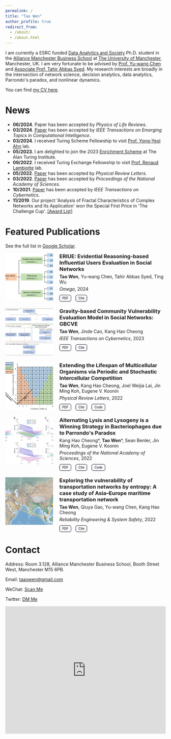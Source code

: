 ```yaml
---
permalink: /
title: "Tao Wen"
author_profile: true
redirect_from: 
  - /about/
  - /about.html
---
```



I am currently a ESRC funded [Data Analytics and Society](https://datacdt.org/) Ph.D. student in the [Alliance Manchester Business School](https://www.alliancembs.manchester.ac.uk/) at [The University of Manchester](https://www.manchester.ac.uk/), Manchester, UK. I am very fortunate to be advised by [Prof. Yu-wang Chen](https://www.research.manchester.ac.uk/portal/yu-wang.chen.html) and [Associate Prof. Tahir Abbas Syed](https://www.research.manchester.ac.uk/portal/tahirabbas.syed.html). My research interests are broadly in the intersection of network science, decision analytics, data analytics, Parrondo's paradox, and nonlinear dynamics.

You can find [my CV here](../assets/CV_TaoWEN.pdf).


News
======

- **06/2024**. Paper has been accepted by *Physics of Life Reviews*.
- **03/2024**. [Paper](https://ieeexplore.ieee.org/abstract/document/10473174) has been accepted by *IEEE Transactions on Emerging Topics in Computational Intelligence*.
- **03/2024**. I received Turing Scheme Fellowship to visit [Prof. Yong-Yeol Ahn](https://yongyeol.com/) lab.
- **05/2023**. I am delighted to join the 2023 [Enrichment Scheme](https://www.turing.ac.uk/work-turing/studentships/enrichment) at The Alan Turing Institute.
- **09/2022**. I received Turing Exchange Fellowship to visit [Prof. Renaud Lambiotte](https://www.maths.ox.ac.uk/people/renaud.lambiotte) lab.
- **05/2022**. [Paper](https://journals.aps.org/prl/abstract/10.1103/PhysRevLett.128.218101) has been accepted by *Physical Review Letters*.
- **03/2022**. [Paper](https://www.pnas.org/doi/abs/10.1073/pnas.2115145119) has been accepted by *Proceedings of the National Academy of Sciences*.
- **10/2021**. [Paper](https://ieeexplore.ieee.org/document/9619865) has been accepted by *IEEE Transactions on Cybernetics*.
- **11/2019**. Our project 'Analysis of Fractal Characteristics of Complex Networks and Its Application' won the Special First Price in 'The Challenge Cup'. [\[Award List\]](https://www.tiaozhanbei.net/article/15729/)


Featured Publications
======
See the full list in <a href="{{[site.author.googlescholar](https://scholar.google.com/citations?hl=en&user=edoHbXEAAAAJ)}}">Google Scholar</a>.

<div style="display: flex; align-items: flex-start; margin-bottom: 20px;">
  <div style="flex-shrink: 0; width: 150px; height: 150px; overflow: hidden; margin-right: 20px;">
    <img src="/images/ERIUE.png" alt="Article Image" style="width: 100%; height: 100%; object-fit: cover;">
  </div>
  <div style="flex-grow: 1;">
    <h3 style="margin: 0;">ERIUE: Evidential Reasoning-based Influential Users Evaluation in Social Networks</h3>
    <p style="margin: 5px 0;"><b>Tao Wen</b>, Yu-wang Chen, Tahir Abbas Syed, Ting Wu</p>
    <p style="margin: 5px 0;"><i>Omega</i>, 2024</p>
    <div style="margin-top: 10px;">
      <a href="https://doi.org/10.1016/j.omega.2023.102945" target="_blank" style="display: inline-block; padding: 4px 8px; margin-right: 10px; border: 1px solid #000000; border-radius: 5px; background-color: #F8F8FF; color: black; text-decoration: none; font-size: 0.7em;">PDF</a>
      <a href="https://scholar.googleusercontent.com/scholar.bib?q=info:TCKWBpNYVaoJ:scholar.google.com/&output=citation&scisdr=ClEyMQQIEI6Hrwk32EA:AFWwaeYAAAAAZqAxwEDBuBD5SF5g8rByRxCewbU&scisig=AFWwaeYAAAAAZqAxwGfW1zjJyD_udaKIALHOG3w&scisf=4&ct=citation&cd=-1&hl=en" target="_blank" style="display: inline-block; padding: 4px 8px; margin-right: 10px; border: 1px solid #000000; border-radius: 5px; background-color: #F8F8FF; color: black; text-decoration: none; font-size: 0.7em;">Cite</a>
    </div>
  </div>
</div>

<div style="display: flex; align-items: flex-start; margin-bottom: 20px;">
  <div style="flex-shrink: 0; width: 150px; height: 150px; overflow: hidden; margin-right: 20px;">
    <img src="/images/GBCVE.png" alt="Article Image" style="width: 100%; height: 100%; object-fit: cover;">
  </div>
  <div style="flex-grow: 1;">
    <h3 style="margin: 0;">Gravity-based Community Vulnerability Evaluation Model in Social Networks: GBCVE</h3>
    <p style="margin: 5px 0;"><b>Tao Wen</b>, Jinde Cao, Kang Hao Cheong</p>
    <p style="margin: 5px 0;"><i>IEEE Transactions on Cybernetics</i>, 2023</p>
    <div style="margin-top: 10px;">
      <a href="https://doi.org/10.1109/TCYB.2021.3123081" target="_blank" style="display: inline-block; padding: 4px 8px; margin-right: 10px; border: 1px solid #000000; border-radius: 5px; background-color: #F8F8FF; color: black; text-decoration: none; font-size: 0.7em;">PDF</a>
      <a href="https://scholar.googleusercontent.com/scholar.bib?q=info:gnhq70P2rRIJ:scholar.google.com/&output=citation&scisdr=ClEyMQQIEI6Hrwk3a2s:AFWwaeYAAAAAZqAxc2sDWeYcXy_MptRU9NgkSt4&scisig=AFWwaeYAAAAAZqAxc-309Wec4oRWFsIVLSNkusA&scisf=4&ct=citation&cd=-1&hl=en" target="_blank" style="display: inline-block; padding: 4px 8px; margin-right: 10px; border: 1px solid #000000; border-radius: 5px; background-color: #F8F8FF; color: black; text-decoration: none; font-size: 0.7em;">Cite</a>
    </div>
  </div>
</div>

<div style="display: flex; align-items: flex-start; margin-bottom: 20px;">
  <div style="flex-shrink: 0; width: 150px; height: 150px; overflow: hidden; margin-right: 20px;">
    <img src="/images/Extending.png" alt="Article Image" style="width: 100%; height: 100%; object-fit: cover;">
  </div>
  <div style="flex-grow: 1;">
    <h3 style="margin: 0;">Extending the Lifespan of Multicellular Organisms via Periodic and Stochastic Intercellular Competition</h3>
    <p style="margin: 5px 0;"><b>Tao Wen</b>, Kang Hao Cheong, Joel Weijia Lai, Jin Ming Koh, Eugene V. Koonin</p>
    <p style="margin: 5px 0;"><i>Physical Review Letters</i>, 2022</p>
    <div style="margin-top: 10px;">
      <a href="https://doi.org/10.1103/PhysRevLett.128.218101" target="_blank" style="display: inline-block; padding: 4px 8px; margin-right: 10px; border: 1px solid #000000; border-radius: 5px; background-color: #F8F8FF; color: black; text-decoration: none; font-size: 0.7em;">PDF</a>
      <a href="https://scholar.googleusercontent.com/scholar.bib?q=info:HPYlUqAWflEJ:scholar.google.com/&output=citation&scisdr=ClEyMQQIEI6Hrwk0wMQ:AFWwaeYAAAAAZqAy2MQWCFQXny2F0Z4y3l6kZI8&scisig=AFWwaeYAAAAAZqAy2AnJYIrFjb7Ltm0KtK_TKT4&scisf=4&ct=citation&cd=-1&hl=en" target="_blank" style="display: inline-block; padding: 4px 8px; margin-right: 10px; border: 1px solid #000000; border-radius: 5px; background-color: #F8F8FF; color: black; text-decoration: none; font-size: 0.7em;">Cite</a>
      <a href="https://osf.io/z5c8k/?view_only=d2864977225147049f5bea6539f89dbd" target="_blank" style="display: inline-block; padding: 4px 8px; margin-right: 10px; border: 1px solid #000000; border-radius: 5px; background-color: #F8F8FF; color: black; text-decoration: none; font-size: 0.7em;">Code</a>
    </div>
  </div>
</div>

<div style="display: flex; align-items: flex-start; margin-bottom: 20px;">
  <div style="flex-shrink: 0; width: 150px; height: 150px; overflow: hidden; margin-right: 20px;">
    <img src="/images/Lysis.png" alt="Article Image" style="width: 100%; height: 100%; object-fit: cover;">
  </div>
  <div style="flex-grow: 1;">
    <h3 style="margin: 0;">Alternating Lysis and Lysogeny is a Winning Strategy in Bacteriophages due to Parrondo's Paradox</h3>
    <p style="margin: 5px 0;">Kang Hao Cheong*, <b>Tao Wen</b>*, Sean Benler, Jin Ming Koh, Eugene V. Koonin</p>
    <p style="margin: 5px 0;"><i>Proceedings of the National Academy of Sciences</i>, 2022</p>
    <div style="margin-top: 10px;">
      <a href="https://doi.org/10.1073/pnas.2115145119" target="_blank" style="display: inline-block; padding: 4px 8px; margin-right: 10px; border: 1px solid #000000; border-radius: 5px; background-color: #F8F8FF; color: black; text-decoration: none; font-size: 0.7em;">PDF</a>
      <a href="https://scholar.googleusercontent.com/scholar.bib?q=info:srVvoNpszdsJ:scholar.google.com/&output=citation&scisdr=ClEyMQQIEI6Hrwk2oR0:AFWwaeYAAAAAZqAwuR2vfbCiUo7j9FEKKLYWopE&scisig=AFWwaeYAAAAAZqAwuX8h2YCyGfR78oJ_QjcnkIw&scisf=4&ct=citation&cd=-1&hl=en" target="_blank" style="display: inline-block; padding: 4px 8px; margin-right: 10px; border: 1px solid #000000; border-radius: 5px; background-color: #F8F8FF; color: black; text-decoration: none; font-size: 0.7em;">Cite</a>
      <a href="https://osf.io/vth96/?view_only=c61c0a312ef04624acbeb41d071e70df" target="_blank" style="display: inline-block; padding: 4px 8px; margin-right: 10px; border: 1px solid #000000; border-radius: 5px; background-color: #F8F8FF; color: black; text-decoration: none; font-size: 0.7em;">Code</a>
    </div>
  </div>
</div>

<div style="display: flex; align-items: flex-start; margin-bottom: 20px;">
  <div style="flex-shrink: 0; width: 150px; height: 150px; overflow: hidden; margin-right: 20px;">
    <img src="/images/Maritime.png" alt="Article Image" style="width: 100%; height: 100%; object-fit: cover;">
  </div>
  <div style="flex-grow: 1;">
    <h3 style="margin: 0;">Exploring the vulnerability of transportation networks by entropy: A case study of Asia–Europe maritime transportation network</h3>
    <p style="margin: 5px 0;"><b>Tao Wen</b>, Qiuya Gao, Yu-wang Chen, Kang Hao Cheong</p>
    <p style="margin: 5px 0;"><i>Reliability Engineering & System Safety</i>, 2022</p>
    <div style="margin-top: 10px;">
      <a href="https://doi.org/10.1016/j.ress.2022.108578" target="_blank" style="display: inline-block; padding: 4px 8px; margin-right: 10px; border: 1px solid #000000; border-radius: 5px; background-color: #F8F8FF; color: black; text-decoration: none; font-size: 0.7em;">PDF</a>
      <a href="https://scholar.googleusercontent.com/scholar.bib?q=info:rcyHEdo2WWEJ:scholar.google.com/&output=citation&scisdr=ClEyMQQIEI6Hrwk3J5Q:AFWwaeYAAAAAZqAxP5R4tygGwDc_CF8sdYFpXak&scisig=AFWwaeYAAAAAZqAxP5VFtRU6tsWbvJmVTbHTufM&scisf=4&ct=citation&cd=-1&hl=en" target="_blank" style="display: inline-block; padding: 4px 8px; margin-right: 10px; border: 1px solid #000000; border-radius: 5px; background-color: #F8F8FF; color: black; text-decoration: none; font-size: 0.7em;">Cite</a>
    </div>
  </div>
</div>


Contact
======

Address: Room 3.128, Alliance Manchester Business School, Booth Street West, Manchester M15 6PB.

Email: [taaowen@gmail.com](mailto:taaowen@gmail.com)

WeChat: [Scan Me](/assets/TaoWeChat.png)

Twitter: [DM Me](https://x.com/TaoWen41247154)

<div style="width: 100%; height: 400px;">
  <iframe 
    src="https://www.google.com/maps/embed?pb=!1m18!1m12!1m3!1d2375.0599783424846!2d-2.23949742233841!3d53.4673881656587!2m3!1f0!2f0!3f0!3m2!1i1024!2i768!4f13.1!3m3!1m2!1s0x487bb1ed5c9e3e1f%3A0xf49d1dba93bac80b!2sAlliance%20Manchester%20Business%20School!5e0!3m2!1sen!2suk!4v1721769496681!5m2!1sen!2suk" 
    width="100%" 
    height="100%" 
    frameborder="0" 
    style="border:0;" 
    allowfullscreen="" 
    aria-hidden="false" 
    tabindex="0">
  </iframe>
</div>


<script type="text/javascript" id="clstr_globe" src="//clustrmaps.com/globe.js?d=GjJ92Wguyr_th8xlijnLdela1yEP5kGE5UCQK2Gzpv0"></script>